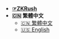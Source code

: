 - [**☞ZKRush**](https://www.zkrush.com)
- **🇨🇳 繁體中文**
  - [🇨🇳 繁體中文](/README.md) 
  - [🇺🇸 English](en/README.md)

